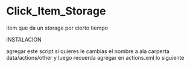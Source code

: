# Click_Item_Storage
item que da un storage por cierto tiempo



 INSTALACION
 
agregar este script si quieres le cambias el nombre a ala carperta data/actions/other y luego recuerda agregar en actions.xml lo siguiente


<action itemid="item" script="other/nombredescript.lua" />


